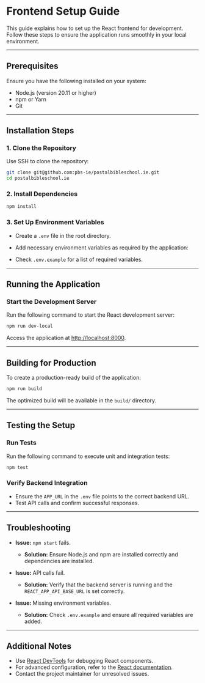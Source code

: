 # Frontend Setup Guide

This guide explains how to set up the React frontend for development. Follow these steps to ensure the application runs smoothly in your local environment.

---

## Prerequisites

Ensure you have the following installed on your system:

- Node.js (version 20.11 or higher)
- npm or Yarn
- Git

---

## Installation Steps

### 1. Clone the Repository

Use SSH to clone the repository:

```bash
git clone git@github.com:pbs-ie/postalbibleschool.ie.git
cd postalbibleschool.ie
```

### 2. Install Dependencies

```bash
npm install
```

### 3. Set Up Environment Variables

- Create a `.env` file in the root directory.
- Add necessary environment variables as required by the application:

- Check `.env.example` for a list of required variables.

---

## Running the Application

### Start the Development Server

Run the following command to start the React development server:

```bash
npm run dev-local
```

Access the application at [http://localhost:8000](http://localhost:8000).

---

## Building for Production

To create a production-ready build of the application:

```bash
npm run build
```

The optimized build will be available in the `build/` directory.

---

## Testing the Setup

### Run Tests

Run the following command to execute unit and integration tests:

```bash
npm test
```

### Verify Backend Integration

- Ensure the `APP_URL` in the `.env` file points to the correct backend URL.
- Test API calls and confirm successful responses.

---

## Troubleshooting

- **Issue:** `npm start` fails.
  - **Solution:** Ensure Node.js and npm are installed correctly and dependencies are installed.

- **Issue:** API calls fail.
  - **Solution:** Verify that the backend server is running and the `REACT_APP_API_BASE_URL` is set correctly.

- **Issue:** Missing environment variables.
  - **Solution:** Check `.env.example` and ensure all required variables are added.

---

## Additional Notes

- Use [React DevTools](https://react.devtools) for debugging React components.
- For advanced configuration, refer to the [React documentation](https://reactjs.org/docs/).
- Contact the project maintainer for unresolved issues.
